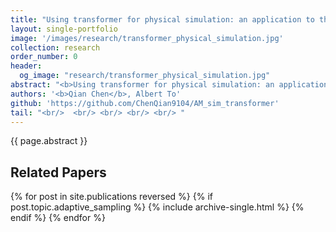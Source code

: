 ```yaml
---
title: "Using transformer for physical simulation: an application to the transient thermal simulation on multiple layer deposition process"
layout: single-portfolio
image: '/images/research/transformer_physical_simulation.jpg'
collection: research
order_number: 0
header: 
  og_image: "research/transformer_physical_simulation.jpg"
abstract: "<b>Using transformer for physical simulation: an application to the transient thermal simulation on multiple layer deposition process</b>"
authors: '<b>Qian Chen</b>, Albert To'
github: 'https://github.com/ChenQian9104/AM_sim_transformer'
tail: "<br/>  <br/> <br/> <br/> <br/> "
---
```


{{ page.abstract }}

## Related Papers

{% for post in site.publications reversed %}
  {% if post.topic.adaptive_sampling %}
    {% include archive-single.html %}
  {% endif %}
{% endfor %}
